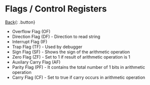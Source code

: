 # Flags / Control Registers

[Back](../../index.md#asm){: .button}

- Overflow Flag (OF)
- Direction Flag (DF) - Direction to read string
- Interrupt Flag (IF)
- Trap Flag (TF) - Used by debugger
- Sign Flag (SF) - Shows the sign of the arithmetic operation
- Zero Flag (ZF) - Set to 1 if result of arithmetic operation is 1
- Auxilary Carry Flag (AF)
- Parity Flag (PF) - It contains the total number of 1 bits in arithmetic operation
- Carry Flag (CF) - Set to true if carry occurs in arithmetic operation

